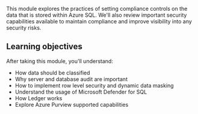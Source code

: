 This module explores the practices of setting compliance controls on the data that is stored within Azure SQL. We'll also review important security capabilities available to maintain compliance and improve visibility into any security risks.

## Learning objectives

After taking this module, you'll understand:

- How data should be classified
- Why server and database audit are important
- How to implement row level security and dynamic data masking
- Understand the usage of Microsoft Defender for SQL
- How Ledger works
- Explore Azure Purview supported capabilities 
